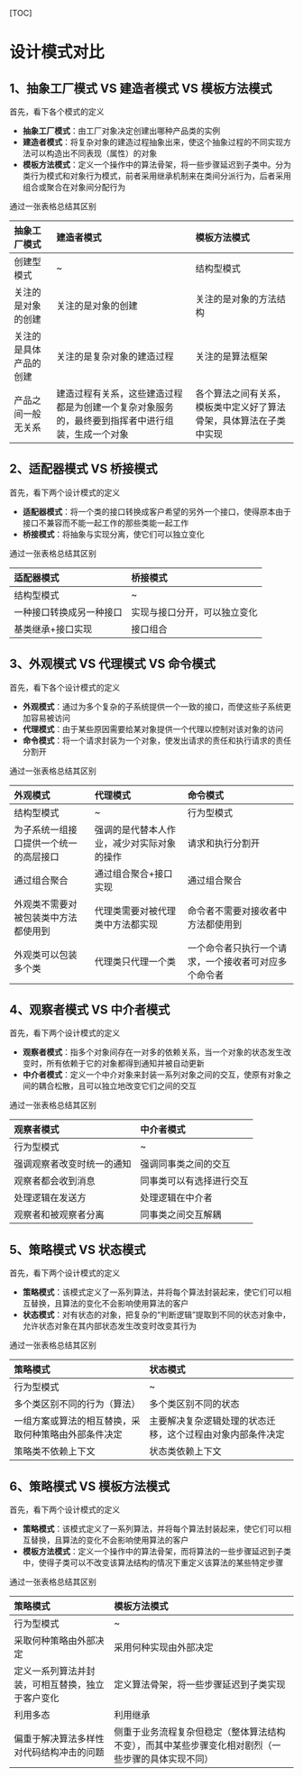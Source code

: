 [TOC]

# 设计模式对比

## 1、抽象工厂模式 VS 建造者模式 VS 模板方法模式

首先，看下各个模式的定义

- **抽象工厂模式**：由工厂对象决定创建出哪种产品类的实例
- **建造者模式**：将复杂对象的建造过程抽象出来，使这个抽象过程的不同实现方法可以构造出不同表现（属性）的对象
- **模板方法模式**：定义一个操作中的算法骨架，将一些步骤延迟到子类中。分为类行为模式和对象行为模式，前者采用继承机制来在类间分派行为，后者采用组合或聚合在对象间分配行为

通过一张表格总结其区别

| 抽象工厂模式           | 建造者模式                                                   | 模板方法模式                                                 |
| :--------------------- | :----------------------------------------------------------- | :----------------------------------------------------------- |
| 创建型模式             | ~                                                            | 结构型模式                                                   |
| 关注的是对象的创建     | 关注的是对象的创建                                           | 关注的是对象的方法结构                                       |
| 关注的是具体产品的创建 | 关注的是复杂对象的建造过程                                   | 关注的是算法框架                                             |
| 产品之间一般无关系     | 建造过程有关系，这些建造过程都是为创建一个复杂对象服务的，最终要到指挥者中进行组装，生成一个对象 | 各个算法之间有关系，模板类中定义好了算法骨架，具体算法在子类中实现 |



## 2、适配器模式 VS 桥接模式

首先，看下两个设计模式的定义

- **适配器模式**：将一个类的接口转换成客户希望的另外一个接口，使得原本由于接口不兼容而不能一起工作的那些类能一起工作
- **桥接模式**：将抽象与实现分离，使它们可以独立变化

通过一张表格总结其区别

| 适配器模式               | 桥接模式                     |
| :----------------------- | :--------------------------- |
| 结构型模式               | ~                            |
| 一种接口转换成另一种接口 | 实现与接口分开，可以独立变化 |
| 基类继承+接口实现        | 接口组合                     |



## 3、外观模式 VS 代理模式 VS 命令模式

首先，看下各个设计模式的定义

- **外观模式**：通过为多个复杂的子系统提供一个一致的接口，而使这些子系统更加容易被访问
- **代理模式**：由于某些原因需要给某对象提供一个代理以控制对该对象的访问
- **命令模式**：将一个请求封装为一个对象，使发出请求的责任和执行请求的责任分割开

通过一张表格总结其区别

| 外观模式                               | 代理模式                                   | 命令模式                                             |
| :------------------------------------- | :----------------------------------------- | :--------------------------------------------------- |
| 结构型模式                             | ~                                          | 行为型模式                                           |
| 为子系统一组接口提供一个统一的高层接口 | 强调的是代替本人作业，减少对实际对象的操作 | 请求和执行分割开                                     |
| 通过组合聚合                           | 通过组合聚合+接口实现                      | 通过组合聚合                                         |
| 外观类不需要对被包装类中方法都使用到   | 代理类需要对被代理类中方法都实现           | 命令者不需要对接收者中方法都使用到                   |
| 外观类可以包装多个类                   | 代理类只代理一个类                         | 一个命令者只执行一个请求，一个接收者可对应多个命令者 |



## 4、观察者模式 VS 中介者模式

首先，看下两个设计模式的定义

- **观察者模式**：指多个对象间存在一对多的依赖关系，当一个对象的状态发生改变时，所有依赖于它的对象都得到通知并被自动更新
- **中介者模式**：定义一个中介对象来封装一系列对象之间的交互，使原有对象之间的耦合松散，且可以独立地改变它们之间的交互

通过一张表格总结其区别

| 观察者模式                 | 中介者模式               |
| :------------------------- | :----------------------- |
| 行为型模式                 | ~                        |
| 强调观察者改变时统一的通知 | 强调同事类之间的交互     |
| 观察者都会收到消息         | 同事类可以有选择进行交互 |
| 处理逻辑在发送方           | 处理逻辑在中介者         |
| 观察者和被观察者分离       | 同事类之间交互解耦       |



## 5、策略模式 VS 状态模式

首先，看下两个设计模式的定义

- **策略模式**：该模式定义了一系列算法，并将每个算法封装起来，使它们可以相互替换，且算法的变化不会影响使用算法的客户
- **状态模式**：对有状态的对象，把复杂的“判断逻辑”提取到不同的状态对象中，允许状态对象在其内部状态发生改变时改变其行为

通过一张表格总结其区别

| 策略模式                                             | 状态模式                                                   |
| :--------------------------------------------------- | :--------------------------------------------------------- |
| 行为型模式                                           | ~                                                          |
| 多个类区别不同的行为（算法）                         | 多个类区别不同的状态                                       |
| 一组方案或算法的相互替换，采取何种策略由外部条件决定 | 主要解决复杂逻辑处理的状态迁移，这个过程由对象内部条件决定 |
| 策略类不依赖上下文                                   | 状态类依赖上下文                                           |



## 6、策略模式 VS 模板方法模式

首先，看下两个设计模式的定义

- **策略模式**：该模式定义了一系列算法，并将每个算法封装起来，使它们可以相互替换，且算法的变化不会影响使用算法的客户
- **模板方法模式**：定义一个操作中的算法骨架，而将算法的一些步骤延迟到子类中，使得子类可以不改变该算法结构的情况下重定义该算法的某些特定步骤

通过一张表格总结其区别

| 策略模式                                         | 模板方法模式                                                 |
| :----------------------------------------------- | :----------------------------------------------------------- |
| 行为型模式                                       | ~                                                            |
| 采取何种策略由外部决定                           | 采用何种实现由外部决定                                       |
| 定义一系列算法并封装，可相互替换，独立于客户变化 | 定义算法骨架，将一些步骤延迟到子类实现                       |
| 利用多态                                         | 利用继承                                                     |
| 偏重于解决算法多样性对代码结构冲击的问题         | 侧重于业务流程复杂但稳定（整体算法结构不变），而其中某些步骤变化相对剧烈（一些步骤的具体实现不同） |


